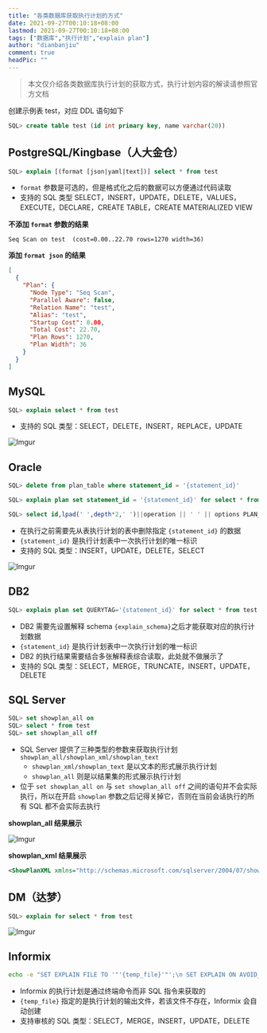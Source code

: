 ```yaml
---
title: "各类数据库获取执行计划的方式"
date: 2021-09-27T00:10:18+08:00
lastmod: 2021-09-27T00:10:18+08:00
tags: ["数据库","执行计划","explain plan"]
author: "dianbanjiu"
comment: true
headPic: ""
---
```



> 本文仅介绍各类数据库执行计划的获取方式，执行计划内容的解读请参照官方文档

创建示例表 test，对应 DDL 语句如下

```sql
SQL> create table test (id int primary key, name varchar(20))
```

## PostgreSQL/Kingbase（人大金仓）

```sql
SQL> explain [(format [json|yaml|text])] select * from test
```

- `format` 参数是可选的，但是格式化之后的数据可以方便通过代码读取
- 支持的 SQL 类型 SELECT，INSERT，UPDATE，DELETE，VALUES，EXECUTE，DECLARE，CREATE TABLE，CREATE MATERIALIZED VIEW

**不添加 `format` 参数的结果**

```
Seq Scan on test  (cost=0.00..22.70 rows=1270 width=36)
```

**添加 `format json` 的结果**

```json
[
  {
    "Plan": {
      "Node Type": "Seq Scan",
      "Parallel Aware": false,
      "Relation Name": "test",
      "Alias": "test",
      "Startup Cost": 0.00,
      "Total Cost": 22.70,
      "Plan Rows": 1270,
      "Plan Width": 36
    }
  }
]
```

## MySQL

```sql
SQL> explain select * from test
```

- 支持的 SQL 类型：SELECT，DELETE，INSERT，REPLACE，UPDATE

![Imgur](https://imgur.com/gRhu4YL.png)

## Oracle

```sql
SQL> delete from plan_table where statement_id = '{statement_id}'

SQL> explain plan set statement_id = '{statement_id}' for select * from test

SQL> select id,lpad(' ',depth*2,' ')||operation || ' ' || options PLAN_STEP,OBJECT_OWNER,OBJECT_NAME,OBJECT_TYPE,COST,CARDINALITY,ACCESS_PREDICATES,FILTER_PREDICATES from plan_table where statement_id = '{statement_id}' order by id";
```

- 在执行之前需要先从表执行计划的表中删除指定 `{statement_id}` 的数据
- `{statement_id}` 是执行计划表中一次执行计划的唯一标识
- 支持的 SQL 类型：INSERT，UPDATE，DELETE，SELECT

![Imgur](https://imgur.com/hPRd7YM.png)

## DB2

```sql
SQL> explain plan set QUERYTAG='{statement_id}' for select * from test
```

- DB2 需要先设置解释 schema `{explain_schema}`之后才能获取对应的执行计划数据
- `{statement_id}` 是执行计划表中一次执行计划的唯一标识
- DB2 的执行结果需要结合多张解释表综合读取，此处就不做展示了
- 支持的 SQL 类型：SELECT，MERGE，TRUNCATE，INSERT，UPDATE，DELETE

## SQL Server

```sql
SQL> set showplan_all on
SQL> select * from test
SQL> set showplan_all off
```

- SQL Server 提供了三种类型的参数来获取执行计划 `showplan_all/showplan_xml/showplan_text`
    - `showplan_xml/showplan_text` 是以文本的形式展示执行计划
    - `showplan_all` 则是以结果集的形式展示执行计划
- 位于 `set showplan_all on` 与 `set showplan_all off` 之间的语句并不会实际执行，所以在开启 `showplan` 参数之后记得关掉它，否则在当前会话执行的所有 SQL 都不会实际去执行

**showplan_all 结果展示**

![Imgur](https://imgur.com/8rQ3Amn.png)

**showplan_xml 结果展示**

```xml
<ShowPlanXML xmlns="http://schemas.microsoft.com/sqlserver/2004/07/showplan" Version="1.0" Build="9.00.1399.06"><BatchSequence><Batch><Statements><StmtSimple StatementText="select * from test" StatementId="1" StatementCompId="1" StatementType="SELECT" StatementSubTreeCost="0.0409839" StatementEstRows="10032" StatementOptmLevel="TRIVIAL"><StatementSetOptions QUOTED_IDENTIFIER="false" ARITHABORT="false" CONCAT_NULL_YIELDS_NULL="false" ANSI_NULLS="false" ANSI_PADDING="false" ANSI_WARNINGS="false" NUMERIC_ROUNDABORT="false"/><QueryPlan CachedPlanSize="9"><RelOp NodeId="0" PhysicalOp="Table Scan" LogicalOp="Table Scan" EstimateRows="10032" EstimateIO="0.0298702" EstimateCPU="0.0111137" AvgRowSize="11" EstimatedTotalSubtreeCost="0.0409839" Parallel="0" EstimateRebinds="0" EstimateRewinds="0"><OutputList><ColumnReference Database="[master]" Schema="[dbo]" Table="[test]" Column="id"/></OutputList><TableScan Ordered="0" ForcedIndex="0" NoExpandHint="0"><DefinedValues><DefinedValue><ColumnReference Database="[master]" Schema="[dbo]" Table="[test]" Column="id"/></DefinedValue></DefinedValues><Object Database="[master]" Schema="[dbo]" Table="[test]"/></TableScan></RelOp></QueryPlan></StmtSimple></Statements></Batch></BatchSequence></ShowPlanXML>
```

## DM（达梦）

```sql
SQL> explain for select * from test
```

![Imgur](https://imgur.com/F0e4Vsd.png)

## Informix

```bash
echo -e "SET EXPLAIN FILE TO '"'{temp_file}'"';\n SET EXPLAIN ON AVOID_EXECUTE;\n select * from test1\n "| dbaccess sysmaster
```

- Informix 的执行计划是通过终端命令而非 SQL 指令来获取的
- `{temp_file}` 指定的是执行计划的输出文件，若该文件不存在，Informix 会自动创建
- 支持审核的 SQL 类型：SELECT，MERGE，INSERT，UPDATE，DELETE
